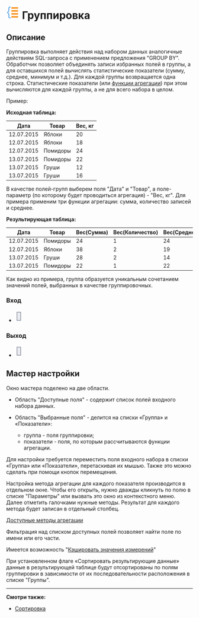 # ![](../../media/app/icons/component-18/component-default-15.svg) Группировка

## Описание

Группировка выполняет действия над набором данных аналогичные действиям SQL-запроса с применением предложения "GROUP BY". Обработчик позволяет объединять записи избранных полей в группы, а для оставшихся полей вычислять статистические показатели (сумму, среднее, минимум и т.д.). Для каждой группы возвращается одна строка. Статистические показатели (или [функции агрегации](../aggregation-functions.md)) при этом вычисляются для каждой группы, а не для всего набора в целом.

Пример:

**Исходная таблица:**

| Дата | Товар | Вес, кг |
| -------- | ---------- | ------------ |
| 12.07.2015 | Яблоки | 20 |
| 12.07.2015 | Яблоки | 18 |
| 12.07.2015 | Помидоры | 24 |
| 13.07.2015 | Помидоры | 22 |
| 13.07.2015 | Груши | 12 |
| 13.07.2015 | Груши | 16 |

В качестве полей-групп выберем поля "Дата" и "Товар", а поле-параметр (по которому будет проводиться агрегация) - "Вес, кг". Для примера применим три функции агрегации: сумма, количество записей и среднее.

**Результирующая таблица:**

| Дата | Товар | Вес(Сумма) | Вес(Количество) | Вес(Среднее) |
| -------- | -------- | -------- | -------- | -------- |
| 12.07.2015 | Помидоры | 24 | 1 | 24 |
| 12.07.2015 | Яблоки | 38 | 2 | 19 |
| 13.07.2015 | Груши | 28 | 2 | 14 |
| 13.07.2015 | Помидоры | 22 | 1 | 22 |

Как видно из примера, группа образуется уникальным сочетанием значений полей, выбранных в качестве группировочных.

### Вход

* ![](../../media/app/icons/ports/output-table-inactive.svg)

### Выход

* ![](../../media/app/icons/ports/output-table-inactive.svg)

## Мастер настройки

Окно мастера поделено на две области.

* Область "Доступные поля" - содержит список полей входного набора данных.

* Область "Выбранные поля" - делится на списки «Группа» и «Показатели»:
  * группа - поля группировки;
  * показатели - поля, по которым рассчитываются функции агрегации.

Для настройки требуется переместить поля входного набора в списки «Группа» или «Показатели», перетаскивая их мышью. Также это можно сделать при помощи кнопок перемещения.

Настройка метода агрегации для каждого показателя производится в отдельном окне. Чтобы его открыть, нужно дважды кликнуть по полю в списке "Параметры" или вызвать это окно из контекстного меню. Далее отметить галочками нужные методы. Результат для каждого метода будет записан в отдельный столбец.

[Доступные методы агрегации](../aggregation-functions.md)

Фильтрация над списком доступных полей позволяет найти поле по имени или его части.

Имеется возможность "[Кэшировать значения измерений](../../scenario/caching.md)"

При установленном  флаге  «Сортировать результирующие данные» данные в результирующей таблице будут отсортированы по полям группировки в зависимости от их последовательности расположения в списке "Группы".

----

**Смотри также:**

* [Сортировка](../../processors/transformation/sorting.md)
